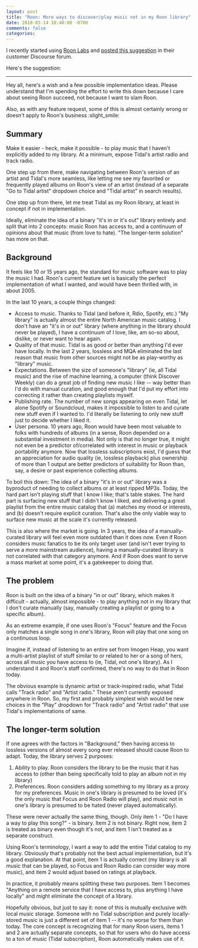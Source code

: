 ```yaml
---
layout: post
title: "Roon: More ways to discover/play music not in my Roon library"
date: 2018-05-14 10:40:08 -0700
comments: false
categories:
---
```


I recently started using [Roon Labs](https://roonlabs.com/) and [posted this suggestion](https://community.roonlabs.com/t/more-any-ways-to-discover-play-music-not-in-my-roon-library/43136) in their customer Discourse forum.

Here's the suggestion:

---

Hey all, here's a wish and a few possible implementation ideas. Please understand that I'm spending the effort to write this down because I care about seeing Roon succeed, not because I want to slam Roon.

Also, as with any feature request, some of this is almost certainly wrong or doesn't apply to Roon's business :slight_smile:

## Summary

Make it easier - heck, make it possible - to play music that I haven't explicitly added to my library. At a minimum, expose Tidal's artist radio and track radio.

One step up from there, make navigating between Roon's version of an artist and Tidal's more seamless, like letting me see my favorited or frequently played albums on Roon's view of an artist (instead of a separate "Go to Tidal artist" dropdown choice and "Tidal artist" in search results).

One step up from there, let me treat Tidal as my Roon library, at least in concept if not in implementation.

Ideally, eliminate the idea of a binary "it's in or it's out" library entirely and split that into 2 concepts: music Roon has access to, and a continuum of opinions about that music (from love to hate). "The longer-term solution" has more on that.

## Background

 It feels like 10 or 15 years ago, the standard for music software was to play the music I had. Roon's current feature set is basically the perfect implementation of what I wanted, and would have been thrilled with, in about 2005.

In the last 10 years, a couple things changed:

* Access to music. Thanks to Tidal (and before it, Rdio, Spotify, etc.) "My library" is actually almost the entire North American music catalog. I don't have an "it's in or out" library (where anything in the library should never be played), I have a continuum of I love, like, am so-so about, dislike, or never want to hear again.
* Quality of that music. Tidal is as good or better than anything I'd ever have locally. In the last 2 years, lossless and MQA eliminated the last reason that music from other sources might not be as play-worthy as "library" music.
* Expectations. Between the size of someone's "library" (ie, all Tidal music) and the rise of machine learning, a computer (think Discover Weekly) can do a great job of finding new music I like -- way better than I'd do with manual curation, and good enough that I'd put my effort into correcting it rather than creating playlists myself.
* Publishing rate. The number of new songs appearing on even Tidal, let alone Spotify or Soundcloud, makes it impossible to listen to and curate new stuff even if I wanted to. I'd literally be listening to only new stuff just to decide whether I liked it.
* User persona. 10 years ago, Roon would have been most valuable to folks with hundreds of albums (in a sense, Roon depended on a substantial investment in media). Not only is that no longer true, it might not even be a predictor of/correlated with interest in music or playback portability anymore. Now that lossless subscriptions exist, I'd guess that an appreciation for audio quality (ie, lossless playback) plus ownership of more than 1 output are better predictors of suitability for Roon than, say, a desire or past experience collecting albums.

To boil this down: The idea of a binary "it's in or out" library was a byproduct of needing to collect albums or at least ripped MP3s. Today, the hard part isn't playing stuff that I know I like; that's table stakes. The hard part is surfacing new stuff that I didn't know I liked, and delivering a great playlist from the entire music catalog that (a) matches my mood or interests, and (b) doesn't require explicit curation. That's also the only viable way to surface new music at the scale it's currently released.

This is also where the market is going. In 3 years, the idea of a manually-curated library will feel even more outdated than it does now. Even if Roon considers music fanatics to be its only target user (and isn't ever trying to serve a more mainstream audience), having a manually-curated library is not correlated with that category anymore. And if Roon does want to serve a mass market at some point, it's a gatekeeper to doing that.

## The problem

Roon is built on the idea of a binary "in or out" library, which makes it difficult - actually, almost impossible - to play anything not in my library that I don't curate manually (say, manually creating a playlist or going to a specific album).

As an extreme example, if one uses Roon's "Focus" feature and the Focus only matches a single song in one's library, Roon will play that one song on a continuous loop.

Imagine if, instead of listening to an entire set from Imogen Heap, you want a multi-artist playlist of stuff similar to or related to her or a song of hers, across all music you have access to (ie, Tidal, not one's library). As I understand it and Roon's staff confirmed, there's no way to do that in Roon today.

The obvious example is dynamic artist or track-inspired radio, what Tidal calls "Track radio" and "Artist radio." These aren't currently exposed anywhere in Roon. So, my first and probably simplest wish would be new choices in the "Play" dropdown for "Track radio" and "Artist radio" that use Tidal's implementations of same.

## The longer-term solution

If one agrees with the factors in "Background," then having access to lossless versions of almost every song ever released should cause Roon to adapt. Today, the library serves 2 purposes:

1. Ability to play. Roon considers the library to be the music that it has access to (other than being specifically told to play an album not in my library)
2. Preferences. Roon considers adding something to my library as a proxy for my preferences. Music in one's library is presumed to be loved (it's the only music that Focus and Roon Radio will play), and music not in one's library is presumed to be hated (never played automatically).

These were never actually the same thing, though. Only item 1 - "Do I have a way to play this song?" - is binary. Item 2 is not binary. Right now, item 2 is treated as binary even though it's not, and item 1 isn't treated as a separate construct.

Using Roon's terminology, I want a way to add the entire Tidal catalog to my library. Obviously that's probably not the best actual implementation, but it's a good explanation. At that point, item 1 is actually correct (my library is all music that can be played, so Focus and Roon Radio can consider way more music), and item 2 would adjust based on ratings at playback.

In practice, it probably means splitting these two purposes. Item 1 becomes "Anything on a remote service that I have access to, plus anything I have locally" and might eliminate the concept of a library.

Hopefully obvious, but just to say it: none of this is mutually exclusive with local music storage. Someone with no Tidal subscription and purely locally-stored music is just a different set of item 1 -- it's no worse for them than today. The core concept is recognizing that for many Roon users, items 1 and 2 are actually separate concepts, so that for users who do have access to a ton of music (Tidal subscription), Roon automatically makes use of it.
